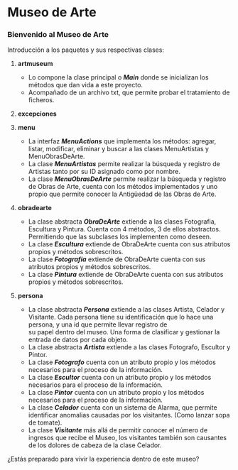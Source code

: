 # Museo de Arte 

### Bienvenido al Museo de Arte

Introducción a los paquetes y sus respectivas clases: 
1. **artmuseum**
   * Lo compone la clase principal o **_Main_** donde se inicializan los métodos que dan vida a este proyecto.
   * Acompañado de un archivo txt, que permite probar el tratamiento de ficheros.
   
2. **excepciones**
   
3. **menu**
    * La interfaz **_MenuActions_** que implementa los métodos: agregar, listar, modificar, eliminar y buscar a las  clases MenuArtistas y MenuObrasDeArte.
    * La clase **_MenuArtistas_** permite realizar la búsqueda y registro de Artistas tanto por su ID asignado como por nombre.
    * La clase **_MenuObrasDeArte_** permite realizar la búsqueda y registro de Obras de Arte, cuenta con los métodos implementados y uno propio que permite conocer la Antigüedad de las Obras de Arte.
   
4. **obradearte**
    * La clase abstracta **_ObraDeArte_** extiende a las clases Fotografia, Escultura y Pintura. Cuenta con 4 métodos, 3 de ellos abstractos. Permitiendo que las subclases los implementen como  deseen.
    * La clase **_Escultura_** extiende de ObraDeArte cuenta con sus atributos propios y métodos sobrescritos.
    * La clase **_Fotografia_** extiende de ObraDeArte cuenta con sus atributos propios y métodos sobrescritos.
    * La clase **_Pintura_** extiende de ObraDeArte cuenta con sus atributos propios y métodos sobrescritos.
   
5. **persona**
    * La clase abstracta **_Persona_** extiende a las clases Artista, Celador y Visitante. Cada persona tiene su identificación que lo hace una persona, y una id que permite llevar registro de  
   su papel dentro del museo. Una forma de clasificar y gestionar la entrada de datos por cada objeto. 
    * La clase abstracta **_Artista_** extiende a las clases Fotografo, Escultor y Pintor.
    * La clase **_Fotografo_** cuenta con un atributo propio y los métodos necesarios para el proceso de la información.
    * La clase **_Escultor_** cuenta con un atributo propio y los métodos necesarios para el proceso de la información.
    * La clase **_Pintor_** cuenta con un atributo propio y los métodos necesarios para el proceso de la información.
    * La clase **_Celador_** cuenta con un sistema de Alarma, que permite identificar anomalias causadas por los visitantes. (Como lanzar sopa de tomate).
    * La clase **_Visitante_** más allá de permitir conocer el número de ingresos que recibe el Museo, los visitantes también son causantes de los dolores de cabeza de la clase Celador. 
   

¿Estás preparado para vivir la experiencia dentro de este museo? 
